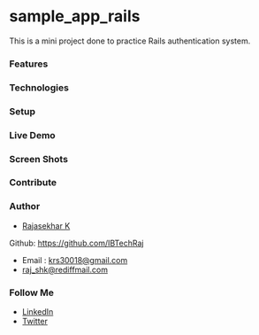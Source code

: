 # sample_app_rails

This is a mini project done to practice Rails authentication system.

### Features

### Technologies

### Setup

### Live Demo

### Screen Shots

### Contribute

### Author
* [Rajasekhar K ](https://github.com/IBTechRaj)

Github: https://github.com/IBTechRaj
* Email : krs30018@gmail.com 
* raj_shk@rediffmail.com

### Follow Me

* [LinkedIn](https://www.linkedin.com/in/rajkatakamsetty/)
* [Twitter](https://twitter.com/IBTechRaj)
